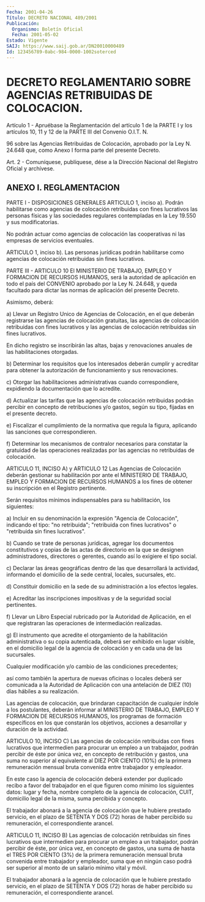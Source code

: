 ```yaml
---
Fecha: 2001-04-26
Título: DECRETO NACIONAL 489/2001
Publicación:
  Organismo: Boletín Oficial
  Fecha: 2001-05-02
Estado: Vigente
SAIJ: https://www.saij.gob.ar/DN20010000489
Id: 123456789-0abc-984-0000-1002soterced
---
```

# DECRETO REGLAMENTARIO SOBRE AGENCIAS RETRIBUIDAS DE COLOCACION.

<a id="1"></a>
Artículo 1 - Apruébase la Reglamentación del artículo 1 de la PARTE I y los artículos 10, 11 y 12 de la PARTE III del Convenio O.I.T. N.

96 sobre las  Agencias  Retribuidas  de Colocación, aprobado por la Ley N. 24.648 que, como Anexo I forma parte  del  presente  Decreto.

<a id="2"></a>
Art. 2  - Comuníquese, publíquese, dése a la Dirección Nacional del Registro Oficial y archívese.

## ANEXO I. REGLAMENTACION

<a id="1"></a>
PARTE I - DISPOSICIONES GENERALES ARTICULO 1, inciso a). Podrán habilitarse como agencias de colocación retribuidas con fines lucrativos las personas físicas y las sociedades regulares contempladas en la Ley 19.550 y sus modificatorias.

No podrán actuar  como  agencias  de colocación las cooperativas ni las empresas de servicios eventuales.

ARTICULO 1, inciso b). Las personas jurídicas podrán habilitarse como agencias de colocación retribuidas sin fines lucrativos.

PARTE  III  -  ARTICULO 10 El MINISTERIO DE TRABAJO, EMPLEO Y FORMACION DE RECURSOS HUMANOS, será la autoridad de aplicación en todo el país del CONVENIO aprobado  por la  Ley  N. 24.648, y queda facultado para dictar las normas de aplicación del presente Decreto.

Asimismo,  deberá:

a) Llevar un  Registro  Unico de Agencias  de Colocación,  en  el que deberán  registrarse  las  agencias    de colocación  gratuitas, las agencias de colocación retribuidas con fines lucrativos y las agencias de colocación retribuidas sin fines lucrativos.

En dicho registro se inscribirán  las  altas,  bajas y renovaciones anuales de las habilitaciones otorgadas.

b) Determinar los requisitos que los interesados  deberán cumplir y acreditar  para  obtener  la autorización de funcionamiento  y  sus renovaciones.

c) Otorgar las habilitaciones administrativas cuando correspondiere,  expidiendo    la  documentación  que  lo  acredite.

d) Actualizar las tarifas que las agencias de colocación retribuidas  podrán  percibir  en  concepto  de  retribuciones  y/o gastos, según su tipo, fijadas en el presente decreto.

e) Fiscalizar el cumplimiento de la normativa que regula la figura, aplicando las sanciones que correspondieren.

f) Determinar los mecanismos de contralor necesarios para constatar la  gratuidad de las operaciones realizadas  por  las  agencias  no retribuidas de colocación.

ARTICULO 11, INCISO A) y ARTICULO 12 Las Agencias  de  Colocación  deberán gestionar su habilitación por ante  el MINISTERIO DE TRABAJO,  EMPLEO  Y  FORMACION  DE  RECURSOS HUMANOS  a  los  fines  de  obtener  su  inscripción en el Registro pertinente.

Serán requisitos mínimos indispensables para  su  habilitación, los siguientes:

a) Incluir en su denominación la expresión  "Agencia de Colocación", indicando el tipo: "no retribuida"; "retribuida con fines lucrativos" o "retribuida sin fines lucrativos".

b) Cuando se trate de personas  jurídicas,  agregar  los documentos constitutivos  y  copias  de las actas de directorio en la  que  se designen administradores, directores  o  gerentes,  cuando  así  lo exigiere el tipo social.

c) Declarar las áreas geográficas dentro de las que desarrollará la actividad,  informando  el  domicilio  de la sede central, locales, sucursales, etc.

d)  Constituir  domicilio  en la sede de su  administración  a  los efectos legales.

e) Acreditar las inscripciones impositivas y de la seguridad social pertinentes.

f)  Llevar  un  Libro  Especial   rubricado  por  la  Autoridad  de Aplicación, en el que registraran las operaciones de intermediación realizadas.

g) El instrumento que acredite el  otorgamiento  de la habilitación administrativa o su copia autenticada, deberá ser exhibido en lugar visible,  en  el domicilio legal de la agencia de colocación  y  en cada una de las sucursales.

Cualquier modificación  y/o  cambio de las condiciones precedentes;

así como también la apertura de  nuevas  oficinas  o locales deberá ser comunicada a la Autoridad de Aplicación con una  antelación  de DIEZ (10) días hábiles a su realización.

Las agencias de colocación, que brindaran capacitación de cualquier índole a los postulantes, deberán informar al MINISTERIO DE TRABAJO, EMPLEO Y FORMACION DE RECURSOS HUMANOS, los programas de formación específicos   en  los  que  constarán  los  objetivos,  acciones  a desarrollar y duración de la actividad.

ARTICULO 10, INCISO C) Las agencias de colocación retribuidas con fines lucrativos que intermedien para procurar un empleo  a  un  trabajador,  podrán percibir de éste por única vez, en concepto de retribución y gastos, una suma no superior al equivalente al DIEZ POR CIENTO (10%) de la primera  remuneración  mensual bruta convenida entre  trabajador  y empleador.

En este caso la agencia de colocación deberá extender por duplicado recibo a favor del trabajador  en  el  que  figuren como mínimo los siguientes datos: lugar y fecha, nombre completo  de  la agencia de colocación,  CUIT,  domicilio  legal de la misma, suma percibida  y concepto.

El trabajador abonará a la agencia  de  colocación  que  le hubiere prestado servicio, en el plazo de SETENTA Y DOS (72) horas de haber percibido su remuneración, el correspondiente arancel.

ARTICULO 11, INCISO B) Las  agencias  de  colocación retribuidas sin fines lucrativos  que intermedien  para  procurar  un  empleo  a  un  trabajador,  podrán percibir de éste, por única vez, en concepto de gastos, una suma de hasta el TRES POR CIENTO  (3%)  de  la primera remuneración mensual bruta convenida entre trabajador y empleador,  suma  que  en ningún caso podrá ser superior al monto de un salario mínimo vital y móvil.

El  trabajador  abonará  a  la agencia de colocación que le hubiere prestado servicio, en el plazo de SETENTA Y DOS (72) horas de haber percibido su remuneración, el correspondiente arancel.